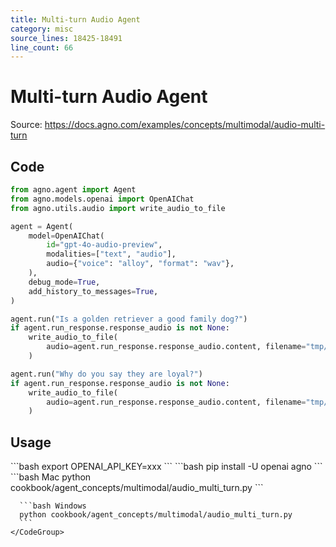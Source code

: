 ```yaml
---
title: Multi-turn Audio Agent
category: misc
source_lines: 18425-18491
line_count: 66
---
```


# Multi-turn Audio Agent
Source: https://docs.agno.com/examples/concepts/multimodal/audio-multi-turn



## Code

```python
from agno.agent import Agent
from agno.models.openai import OpenAIChat
from agno.utils.audio import write_audio_to_file

agent = Agent(
    model=OpenAIChat(
        id="gpt-4o-audio-preview",
        modalities=["text", "audio"],
        audio={"voice": "alloy", "format": "wav"},
    ),
    debug_mode=True,
    add_history_to_messages=True,
)

agent.run("Is a golden retriever a good family dog?")
if agent.run_response.response_audio is not None:
    write_audio_to_file(
        audio=agent.run_response.response_audio.content, filename="tmp/answer_1.wav"
    )

agent.run("Why do you say they are loyal?")
if agent.run_response.response_audio is not None:
    write_audio_to_file(
        audio=agent.run_response.response_audio.content, filename="tmp/answer_2.wav"
    )
```

## Usage

<Steps>
  <Snippet file="create-venv-step.mdx" />

  <Step title="Set your API key">
    ```bash
    export OPENAI_API_KEY=xxx
    ```
  </Step>

  <Step title="Install libraries">
    ```bash
    pip install -U openai agno
    ```
  </Step>

  <Step title="Run Agent">
    <CodeGroup>
      ```bash Mac
      python cookbook/agent_concepts/multimodal/audio_multi_turn.py
      ```

      ```bash Windows
      python cookbook/agent_concepts/multimodal/audio_multi_turn.py
      ```
    </CodeGroup>
  </Step>
</Steps>


